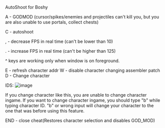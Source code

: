 AutoShoot for Boshy

A - GODMOD (cursor/spikes/enemies and projectiles can't kill you, but you are also unable to use portals, collect chests)

C - autoshoot

, - decrease FPS in real time (can't be lower than 10)

. - increase FPS in real time (can't be higher than 125)

^ keys are working only when window is on foreground.

E - refresh character addr
W - disable character changing assembler patch
D - Change character

IDS:
![image](https://user-images.githubusercontent.com/90666473/176891615-f1638db7-f617-49a0-a6bc-ce4c597c7079.png)

If you change character like this, you are unable to change character ingame. If you want to change character ingame, you should type "b" while typing character ID. "b" or wrong input will change your character to the one that was before using this feature.

END - close cheat(Restores character selection and disables GOD_MOD)
